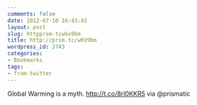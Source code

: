 ```yaml
---
comments: false
date: 2012-07-10 16:43:43
layout: post
slug: httpprsm-tcwkv9bm
title: http://prsm.tc/wKV9bm
wordpress_id: 2743
categories:
- Bookmarks
tags:
- from-twitter
---
```


Global Warming is a myth. http://t.co/8rI0KKR5 via @prismatic
